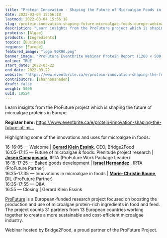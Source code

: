 ```yaml
---
title: "Protein Innovation - Shaping the Future of Microalgae Foods in Europe Webinar"
date: 2022-03-04 15:56:18
lastmod: 2022-03-04 15:56:18
slug: /protein-innovation-shaping-future-microalgae-foods-europe-webinar
description: "Learn insights from the ProFuture project which is shaping the future of microalgae proteins in Europe.Register here: https://www.eventbrite.ca/e/protein-innovation-shaping-the-future-of-mi…Highlighting some of the innovations and uses for microalgae in foods:"
proteins: [Algae]
products: [Ingredients]
topics: [Business]
regions: [Europe]
featured_image: "logo 90X90.png"
banner_image: "ProFuture Eventbrite Webinar Protein Report (1280 × 500 px) (1280 × 256 px).png"
online: TRUE
start_date: 2022-03-22
end_date: 2022-03-22
website: "https://www.eventbrite.ca/e/protein-innovation-shaping-the-future-of-microalgae-foods-in-europe-tickets-259800780127"
contributors: [shannonsnaden]
draft: false
weight: 5000
uuid: 10524
---
```

<p>Learn insights from the ProFuture project which is shaping the future of microalgae proteins in Europe.</p>
<p><strong>Register here: </strong><a href="https://www.eventbrite.ca/e/protein-innovation-shaping-the-future-of-microalgae-foods-in-europe-tickets-259800780127">https://www.eventbrite.ca/e/protein-innovation-shaping-the-future-of-mi…</a></p>
<p>Highlighting some of the innovations and uses for microalgae in foods:</p>
<p>16-16:05 — Welcome | <a href="https://www.linkedin.com/in/gerardkleinessink/"><strong>Gerard Klein Essink</strong></a>, CEO, Bridge2Food<br />
16:05-17:15 — Future of microalgae & foods: Plenitude project research | <a href="https://www.linkedin.com/in/josep-comaposada-64873244/"><strong>Josep Comaposada</strong></a>, IRTA (ProFuture Work Package Leader)<br />
16:15-17:25 — Baked goods development | <a href="https://www.linkedin.com/in/israel-hernandez-lopez-53a993140/"><strong>Israel Hernandez</strong></a> , IRTA (ProFuture Partner)<br />
16:25-17:35 — Innovations in microalgae in foods | <a href="https://www.linkedin.com/in/dr-marie-christin-baune-97b386172/"><strong>Marie-Christin Baune</strong></a>, DIL (ProFuture Partner)<br />
16:35-17:55 — Q&A<br />
16:55 — Closing | Gerard Klein Essink</p>
<p><a href="https://www.pro-future.eu/">ProFuture</a> is a European-funded research project focused on boosting the production and use of microalgae protein-rich ingredients in food and feed. The project counts 31 partners from 13 European countries working together to create a more sustainable and cost-efficient microalgae industry.</p>
<p>Webinar hosted by Bridge2Food, a proud partner of the ProFuture Project.</p>

